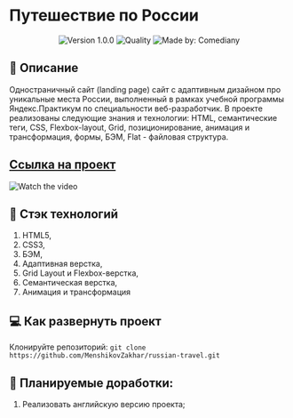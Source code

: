 # Путешествие по России
<p align="center">
    <img alt="Version 1.0.0" src="https://img.shields.io/badge/version-1.0.0-blue" />
    <img alt="Quality" src="https://img.shields.io/badge/status-release-orange.svg" >
    <img alt="Made by: Comediany" src="https://img.shields.io/badge/made%20by-MenshikovZakhar-blue" />
</p>

## :memo: Описание

Одностраничный сайт (landing page) сайт с адаптивным дизайном про уникальные места России,
выполненный в рамках учебной программы Яндекс.Практикум по специальности веб-разработчик.
В проекте реализованы следующие знания и технологии: HTML, семантические теги, CSS, Flexbox-layout, 
Grid, позиционирование, анимация и трансформация, формы, БЭМ, Flat - файловая структура.


## [Ссылка на проект](https://menshikovzakhar.github.io/russian-travel/)

![Watch the video](./preview.gif)

## :hammer: Стэк технологий

1. HTML5, 
2. CSS3,
3. БЭМ,
4. Адаптивная верстка, 
5. Grid Layout и Flexbox-верстка,
6. Семантическая верстка,
7. Анимация и трансформация

## 💻 Как развернуть проект

Клонируйте репозиторий:
`git clone https://github.com/MenshikovZakhar/russian-travel.git`

## 📃 Планируемые доработки:
1. Реализовать английскую версию проекта;
